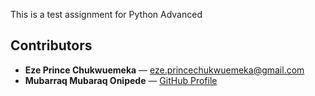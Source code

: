 This is a test assignment for Python Advanced
## Contributors
- **Eze Prince Chukwuemeka** — [eze.princechukwuemeka@gmail.com](mailto:eze.princechukwuemeka@gmail.com)
- **Mubarraq Mubaraq Onipede** — [GitHub Profile](https://github.com/mubarraqqq)
